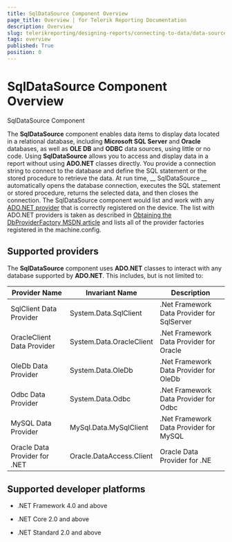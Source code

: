 ```yaml
---
title: SqlDataSource Component Overview
page_title: Overview | for Telerik Reporting Documentation
description: Overview
slug: telerikreporting/designing-reports/connecting-to-data/data-source-components/sqldatasource-component/overview
tags: overview
published: True
position: 0
---
```


# SqlDataSource Component Overview

SqlDataSource Component

The __SqlDataSource__ component enables data items to display data located in a relational
        database, including __Microsoft SQL Server__ and __Oracle__ databases,
        as well as __OLE DB__ and __ODBC__ data sources, using little or no code.
        Using __SqlDataSource__ allows you to access and display data in a report without using
        __ADO.NET__ classes directly. You provide a connection string to connect to the database and
        define the SQL statement or the stored procedure to retrieve the data. At run time, __
          SqlDataSource
        __ automatically opens the database connection, executes the SQL statement or stored procedure, returns
        the selected data, and then closes the connection. The SqlDataSource component would list and work with any [ADO.NET provider](https://docs.microsoft.com/en-us/dotnet/framework/data/adonet/ado-net-overview) that is correctly registered on the device. The list with ADO.NET providers is taken as described in [ Obtaining the DbProviderFactory MSDN article](https://docs.microsoft.com/en-us/dotnet/framework/data/adonet/obtaining-a-dbproviderfactory) and lists all of the provider factories registered in the machine.config.
      

## Supported providers

The __SqlDataSource__ component uses __ADO.NET__ classes to interact
          with any database supported by __ADO.NET__. This includes, but is not limited to:
        


| Provider Name | Invariant Name | Description |
| ------ | ------ | ------ |
|SqlClient Data Provider|System.Data.SqlClient|.Net Framework Data Provider for SqlServer|
|OracleClient Data Provider|System.Data.OracleClient|.Net Framework Data Provider for Oracle|
|OleDb Data Provider|System.Data.OleDb|.Net Framework Data Provider for OleDb|
|Odbc Data Provider|System.Data.Odbc|.Net Framework Data Provider for Odbc|
|MySQL Data Provider|MySql.Data.MySqlClient|.Net Framework Data Provider for MySQL|
|Oracle Data Provider for .NET|Oracle.DataAccess.Client|Oracle Data Provider for .NE|




## Supported developer platforms

* .NET Framework 4.0 and above
            

* .NET Core 2.0 and above
            

* .NET Standard 2.0 and above
            
